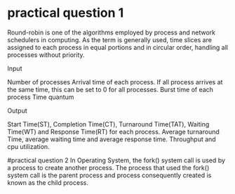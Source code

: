# practical question 1
Round-robin is one of the algorithms employed by process and network schedulers in computing. 
As the term is generally used, time slices are assigned to each process in equal portions and in circular order, handling all processes without priority.

Input

Number of processes
Arrival time of each process. If all process arrives at the same time, this can be set to 0 for all processes.
Burst time of each process
Time quantum

Output

Start Time(ST), Completion Time(CT), Turnaround Time(TAT), Waiting Time(WT) and Response Time(RT) for each process.
Average turnaround Time, average waiting time and average response time.
Throughput and cpu utilization.

#practical question 2
In Operating System, the fork() system call is used by a process to create another process.
The process that used the fork() system call is the parent process and process consequently created is known as the child process.
